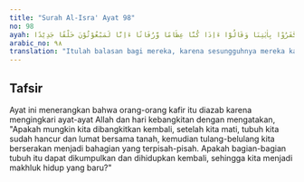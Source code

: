 ```yaml
---
title: "Surah Al-Isra' Ayat 98"
no: 98
ayah: ذٰلِكَ جَزَاۤؤُهُمْ بِاَنَّهُمْ كَفَرُوْا بِاٰيٰتِنَا وَقَالُوْٓا ءَاِذَا كُنَّا عِظَامًا وَّرُفَاتًا ءَاِنَّا لَمَبْعُوْثُوْنَ خَلْقًا جَدِيْدًا 
arabic_no: ٩٨
translation: "Itulah balasan bagi mereka, karena sesungguhnya mereka kafir kepada ayat-ayat Kami dan (karena mereka) berkata, “Apabila kami telah menjadi tulang belulang dan benda-benda yang hancur, apakah kami benar-benar akan dibangkitkan kembali sebagai makhluk baru?”"
---
```


## Tafsir

Ayat ini menerangkan bahwa orang-orang kafir itu diazab karena mengingkari ayat-ayat Allah dan hari kebangkitan dengan mengatakan, "Apakah mungkin kita dibangkitkan kembali, setelah kita mati, tubuh kita sudah hancur dan lumat bersama tanah, kemudian tulang-belulang kita berserakan menjadi bahagian yang terpisah-pisah. Apakah bagian-bagian tubuh itu dapat dikumpulkan dan dihidupkan kembali, sehingga kita menjadi makhluk hidup yang baru?"